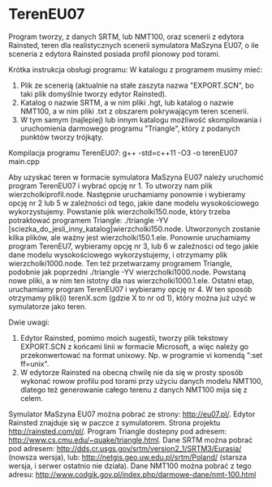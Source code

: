 # TerenEU07
Program tworzy, z danych SRTM, lub NMT100, oraz scenerii z edytora Rainsted,
teren dla realistycznych scenerii symulatora MaSzyna EU07,
o ile sceneria z edytora Rainsted posiada profil pionowy pod torami.

Krótka instrukcja obsługi programu:
W katalogu z programem musimy mieć:
1. Plik ze scenerią (aktualnie na stałe zaszyta nazwa "EXPORT.SCN",
bo taki plik domyślnie tworzy edytor Rainsted).
2. Katalog o nazwie SRTM, a w nim pliki .hgt, lub katalog
o nazwie NMT100, a w nim pliki .txt z obszarem pokrywającym teren scenerii.
3. W tym samym (najlepiej) lub innym katalogu możliwość skompilowania
i uruchomienia darmowego programu "Triangle", który z podanych punktów tworzy trójkąty.

Kompilacja programu TerenEU07:
g++ -std=c++11 -O3 -o terenEU07 main.cpp

Aby uzyskać teren w formacie symulatora MaSzyna EU07 należy
uruchomić program TerenEU07 i wybrać opcję nr 1.
To utworzy nam plik wierzcholkiprofil.node. Następnie 
uruchamiamy ponownie i wybieramy opcję nr 2 lub 5 w zależności
od tego, jakie dane modelu wysokościowego wykorzystujemy. Powstanie plik 
wierzcholki150.node, który trzeba potraktować programem Triangle:
./triangle -YV [sciezka_do_jesli_inny_katalog]wierzcholki150.node.
Utworzonych zostanie kilka plików, ale ważny jest wierzcholki150.1.ele.
Ponownie uruchamiamy program TerenEU7, wybieramy opcję nr 3, lub 6
w zależności od tego jakie dane modelu wysokościowego wykorzystujemy,
i otrzymamy plik wierzcholki1000.node. Ten też przetwarzamy programem Triangle,
podobnie jak poprzedni ./triangle -YV wierzcholki1000.node. Powstaną nowe pliki,
a w nim ten istotny dla nas wierzcholki1000.1.ele. Ostatni etap,
uruchamiamy program TerenEU07 i wybieramy opcję nr 4.
W ten sposób otrzymamy plik(i) terenX.scm (gdzie X to nr od 1),
który można już użyć w symulatorze jako teren.

Dwie uwagi:
1. Edytor Rainsted, pomimo moich sugestii, tworzy plik tekstowy
EXPORT.SCN z końcami linii w formacie Microsoft, a więc należy
go przekonwertować na format unixowy. Np. w programie vi
komendą ":set ff=unix".
2. W edytorze Rainsted na obecną chwilę nie da się w prosty sposób
wykonać rowow profilu pod torami przy użyciu danych modelu NMT100,
dlatego też generowanie całego terenu z danych NMT100 mija się z celem.

Symulator MaSzyna EU07 można pobrać ze strony: http://eu07.pl/.
Edytor Rainsted znajduje się w paczce z symulatorem. Strona projektu http://rainsted.com/pl/.
Program Triangle dostepny pod adresem: http://www.cs.cmu.edu/~quake/triangle.html.
Dane SRTM można pobrać pod adresem: http://dds.cr.usgs.gov/srtm/version2_1/SRTM3/Eurasia/
(nowsza wersja), lub: http://netgis.geo.uw.edu.pl/srtm/Poland/ (starsza wersja, i serwer
ostatnio nie działa).
Dane NMT100 można pobrać z tego adresu: http://www.codgik.gov.pl/index.php/darmowe-dane/nmt-100.html
